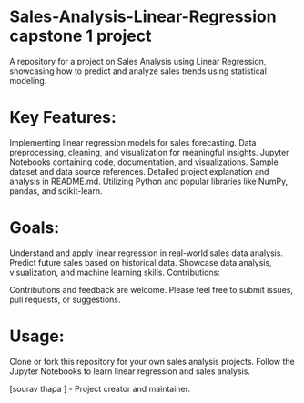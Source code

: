 # Sales-Analysis-Linear-Regression capstone 1 project
A repository for a project on Sales Analysis using Linear Regression, showcasing how to predict and analyze sales trends using statistical modeling.

# Key Features:

Implementing linear regression models for sales forecasting.
Data preprocessing, cleaning, and visualization for meaningful insights.
Jupyter Notebooks containing code, documentation, and visualizations.
Sample dataset and data source references.
Detailed project explanation and analysis in README.md.
Utilizing Python and popular libraries like NumPy, pandas, and scikit-learn.

# Goals:

Understand and apply linear regression in real-world sales data analysis.
Predict future sales based on historical data.
Showcase data analysis, visualization, and machine learning skills.
Contributions:

Contributions and feedback are welcome. Please feel free to submit issues, pull requests, or suggestions.

# Usage:

Clone or fork this repository for your own sales analysis projects.
Follow the Jupyter Notebooks to learn linear regression and sales analysis.



[sourav thapa ] - Project creator and maintainer.
